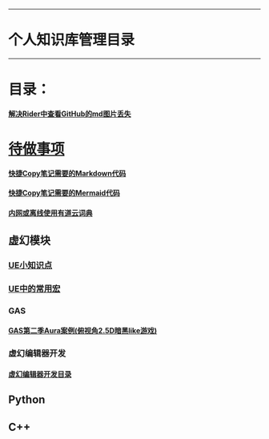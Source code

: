 ___________________________________________________________________________________________
# 个人知识库管理目录

___________________________________________________________________________________________

# 目录：
#### [解决Rider中查看GitHub的md图片丢失](./解决Rider中查看GitHub的md图片丢失.md)
# [待做事项](./TODO.md)

#### [快捷Copy笔记需要的Markdown代码](./MarkdownCopyMenu.md)
#### [快捷Copy笔记需要的Mermaid代码](./Mermaid格式参考.md)
#### [内网或离线使用有道云词典](./有道云词典离线打包.md)

## 虚幻模块
### [UE小知识点](./UECPP/UE_Tips.md)
### [UE中的常用宏](./UECPP/CommonMacrosUE.md)

### GAS
#### [GAS第二季Aura案例(俯视角2.5D暗黑like游戏)](./UECPP/Models/GAS/GAS_2_Aura/MainMenu.md)

### 虚幻编辑器开发
#### [虚幻编辑器开发目录](./UECPP/Models/UE_Editor\UE_EditorDevelopment\UE_Editor_001.md)

## Python


## C++